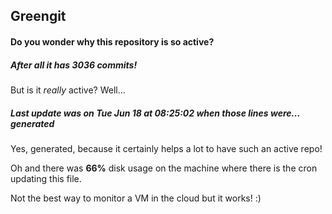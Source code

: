 ## Greengit

#### Do you wonder why this repository is so active?

##### After all it has 3036 commits!

But is it *really* active? Well...

##### Last update was on Tue Jun 18 at 08:25:02 when those lines were... generated

Yes, generated, because it certainly helps a lot to have such an active repo!

Oh and there was **66%** disk usage on the machine
where there is the cron updating this file.

Not the best way to monitor a VM in the cloud but it works! :)
